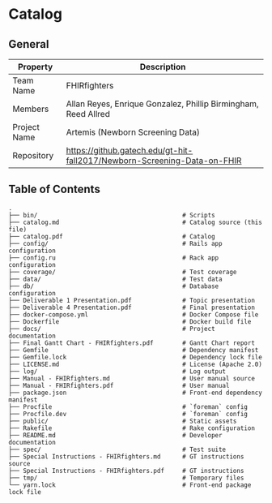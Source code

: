 Catalog
=======

## General

| Property     | Description                                                              |
|--------------|--------------------------------------------------------------------------|
| Team Name    | FHIRfighters                                                             |
| Members      | Allan Reyes, Enrique Gonzalez, Phillip Birmingham, Reed Allred           |
| Project Name | Artemis (Newborn Screening Data)                                         |
| Repository   | https://github.gatech.edu/gt-hit-fall2017/Newborn-Screening-Data-on-FHIR |

## Table of Contents

```
.
├── bin/                                        # Scripts
├── catalog.md                                  # Catalog source (this file)
├── catalog.pdf                                 # Catalog
├── config/                                     # Rails app configuration
├── config.ru                                   # Rack app configuration
├── coverage/                                   # Test coverage
├── data/                                       # Test data
├── db/                                         # Database configuration
├── Deliverable 1 Presentation.pdf              # Topic presentation
├── Deliverable 4 Presentation.pdf              # Final presentation
├── docker-compose.yml                          # Docker Compose file
├── Dockerfile                                  # Docker build file
├── docs/                                       # Project documentation
├── Final Gantt Chart - FHIRfighters.pdf        # Gantt Chart report
├── Gemfile                                     # Dependency manifest
├── Gemfile.lock                                # Dependency lock file
├── LICENSE.md                                  # License (Apache 2.0)
├── log/                                        # Log output
├── Manual - FHIRfighters.md                    # User manual source
├── Manual - FHIRfighters.pdf                   # User manual
├── package.json                                # Front-end dependency manifest
├── Procfile                                    # `foreman` config
├── Procfile.dev                                # `foreman` config
├── public/                                     # Static assets
├── Rakefile                                    # Rake configuration
├── README.md                                   # Developer documentation
├── spec/                                       # Test suite
├── Special Instructions - FHIRfighters.md      # GT instructions source
├── Special Instructions - FHIRfighters.pdf     # GT instructions
├── tmp/                                        # Temporary files
└── yarn.lock                                   # Front-end package lock file
```
